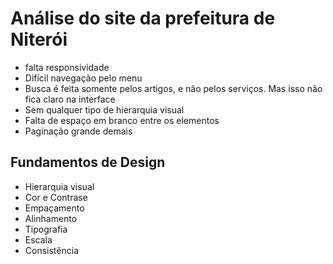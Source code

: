 # Análise do site da prefeitura de Niterói

- falta responsividade
- Difícil navegação pelo menu
- Busca é feita somente pelos artigos, e não pelos serviços. Mas isso não fica claro na interface
- Sem qualquer tipo de hierarquia visual
- Falta de espaço em branco entre os elementos
- Paginação grande demais

## Fundamentos de Design

- Hierarquia visual
- Cor e Contrase
- Empaçamento
- Alinhamento
- Tipografia
- Escala
- Consistência

